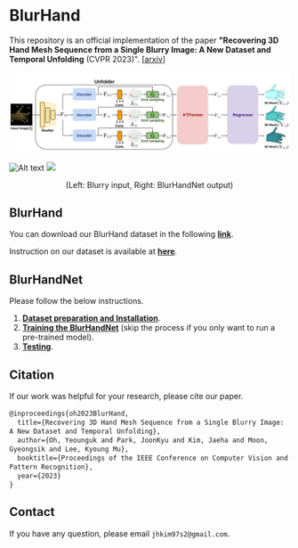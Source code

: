 # BlurHand
This repository is an official implementation of the paper **"Recovering 3D Hand Mesh Sequence from a Single Blurry Image: A New Dataset and Temporal Unfolding** (CVPR 2023)". [[arxiv](https://arxiv.org/abs/2303.15417)]

![alt text](assets/BlurHandNet_model.png)

![Alt text](BlurHandNet_demo.gif) ![](assets/BlurHandNet_demo.gif)
<div align="center">
(Left: Blurry input, Right: BlurHandNet output)
</div>

## BlurHand

You can download our BlurHand dataset in the following [**link**](https://drive.google.com/drive/folders/178q3oUQrOIJMKi0KHoRoQmWRGM8JZnMi?usp=share_link).

Instruction on our dataset is available at [**here**](docs/BlurHand.md).


## BlurHandNet

Please follow the below instructions.

1. [**Dataset preparation and Installation**](docs/Installation.md).
2. [**Training the BlurHandNet**](docs/Training.md) (skip the process if you only want to run a pre-trained model).
3. [**Testing**](docs/Testing.md).

## Citation

If our work was helpful for your research, please cite our paper.

```
@inproceedings{oh2023BlurHand,
  title={Recovering 3D Hand Mesh Sequence from a Single Blurry Image: A New Dataset and Temporal Unfolding},
  author={Oh, Yeounguk and Park, JoonKyu and Kim, Jaeha and Moon, Gyeongsik and Lee, Kyoung Mu},
  booktitle={Proceedings of the IEEE Conference on Computer Vision and Pattern Recognition},
  year={2023}
}
```

## Contact
If you have any question, please email `jhkim97s2@gmail.com`.
